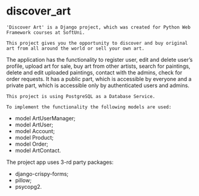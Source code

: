 # discover_art

    'Discover Art' is a Django project, which was created for Python Web Framework courses at SoftUni.
    
    This project gives you the opportunity to discover and buy original art from all around the world or sell your own art.
The application has the functionality to register user, edit and delete user’s profile, upload art for sale, buy art from other artists, search for paintings, delete and edit uploaded paintings, contact with the admins, check for order requests.  It has a public part, which is accessible by everyone and a private part, which is accessible only by authenticated users and admins. 

    This project is using PostgreSQL as a Database Service.
    
    To implement the functionality the following models are used:
  -	model ArtUserManager;
  -	model ArtUser;
  -	model Account;
  -	model Product;
  -	model Order;
  -	model ArtContact.
  
The project app uses 3-rd party packages:
  -	django-crispy-forms;
  -	pillow;
  -	psycopg2.
